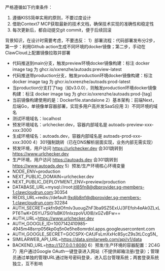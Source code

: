 严格遵循如下约束条件：
1. 遵循KISS简单实用的原则，不要过度设计
2. 借助Context7 MCP获取最新的技术文档，确保技术实现的准确性和稳定性
3. 每次更新后，都自动提交git commit，便于后续回滚

背景知识，在设计时需要考虑，不要违反：
1）部署流程：代码部署发布分2步，第一步：利用Github action生成不同环境的docker镜像；第二步，手动在ClawCloud上配置镜像拉取并部署
- 代码推送到main分支，触发preview环境docker镜像构建：标注 docker image tag 为 ghcr.io/xxrenzhe/autoads:preview-latest
- 代码推送带production分支，触发production环境docker镜像构建：标注 docker image tag 为 ghcr.io/xxrenzhe/autoads:prod-latest
- 当production分支打了tag（如v3.0.0），则触发production环境docker镜像构建：标注 docker image tag 为 ghcr.io/xxrenzhe/autoads:prod-[tag]
- 当前镜像构建使用的是：Dockerfile.standalone
2）基本架构：前端Next，后端Go，单镜像单容器部署，实现多用户高并发SaaS应用
3）不同环境的域名
- 测试环境域名：localhost
- 预发环境域名：urlchecker.dev，容器内部域名是 autoads-preview-xxx-xxx:3000
- 生成环境域名：autoads.dev，容器内部域名是 autoads-prod-xxx-xxx:3000
4）301强制跳转（已在DNS解析层面实现，业务内部无需实现）
- 预发环境，用户访问 https://urlchecker.dev 会301跳转到 https://www.urlchecker.dev
- 生产环境，用户访问 https://autoads.dev 会301跳转到 https://www.autoads.dev
5）预发/生产环境核心环境变量
- NODE_ENV=production
- NEXT_PUBLIC_DOMAIN=urlchecker.dev
- NEXT_PUBLIC_DEPLOYMENT_ENV=preview/production
- DATABASE_URL=mysql://root:jtl85fn8@dbprovider.sg-members-1.clawcloudrun.com:30354
- REDIS_URL=redis://default:9xdjb8nf@dbprovider.sg-members-1.clawcloudrun.com:32284
- AUTH_SECRET=pkfn9dOfmIv3uougZhF3ba9SZ5ExUJ3FEfoh4eAk0ZLxLPT6TwK+D5YIJ7Si01sBK01nIxzpoVU0IB/xGZvBFw==
- AUTH_URL=https://www.urlchecker.dev
- AUTH_GOOGLE_ID=1007142410985-4945m48srrp056kp0q5n0e5he8omrdol.apps.googleusercontent.com
- AUTH_GOOGLE_SECRET=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
- SIMILARWEB_API_URL=https://data.similarweb.com/api/v1/data
- BACKEND_URL=http://127.0.0.1:8080
6）预发/生产环境的容器配置：2C4G
7）用户通过Google OAuth一键登录进入网站（不提供邮箱注册/登录）；管理员通过单独的管理URL通过账号密码登录，进入后台管理系统；两套登录系统独立，互不影响
